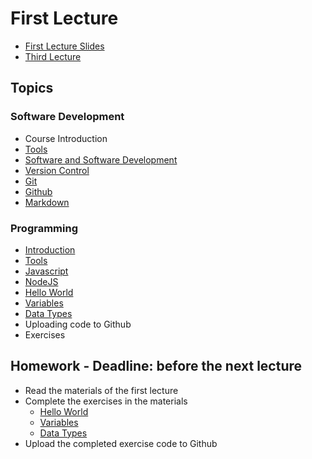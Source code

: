# First Lecture

- [First Lecture Slides](Slides.md)
- [Third Lecture](../Lesson-02/README.md)

## Topics

### Software Development

- Course Introduction
- [Tools](../../../Programming-Basics/Topics/Tools/README.md)
- [Software and Software Development](../../../Software-Development/Topics/Software/README.md)
- [Version Control](../../../Software-Development/Topics/Version-Control/README.md)
- [Git](../../../Software-Development/Topics/Git/README.md)
- [Github](../../../Software-Development/Topics/Github/README.md)
- [Markdown](../../../Software-Development/Topics/Markdown/README.md)

### Programming

- [Introduction](../../../Programming-Basics/Topics/Introduction/README.md)
- [Tools](../../../Programming-Basics/Topics/Tools/README.md)
- [Javascript](../../../Programming-Basics/Topics/Javascript/README.md)
- [NodeJS](../../../Programming-Basics/Topics/NodeJS/README.md)
- [Hello World](../../../Programming-Basics/Topics/HelloWorld/README.md)
- [Variables](../../../Programming-Basics/Topics/Variables/README.md)
- [Data Types](../../../Programming-Basics/Topics/Data-Types/README.md)
- Uploading code to Github
- Exercises

## Homework - Deadline: before the next lecture

- Read the materials of the first lecture
- Complete the exercises in the materials
  - [Hello World](../../../Programming-Basics/Topics/HelloWorld/README.md#harjutused)
  - [Variables](../../../Programming-Basics/Topics/Variables/README.md#harjutused)
  - [Data Types](../../../Programming-Basics/Topics/Data-Types/README.md#harjutused)
- Upload the completed exercise code to Github
